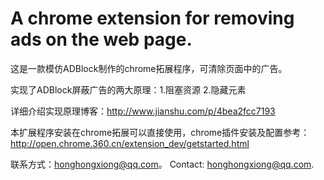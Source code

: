 # A chrome extension for removing ads on the web page.

这是一款模仿ADBlock制作的chrome拓展程序，可清除页面中的广告。

实现了ADBlock屏蔽广告的两大原理：1.阻塞资源 2.隐藏元素

详细介绍实现原理博客：http://www.jianshu.com/p/4bea2fcc7193

本扩展程序安装在chrome拓展可以直接使用，chrome插件安装及配置参考：
http://open.chrome.360.cn/extension_dev/getstarted.html

联系方式：honghongxiong@qq.com。
Contact: honghongxiong@qq.com.
